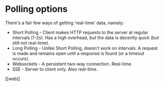 # Polling options

There's a fair few ways of getting 'real-time' data, namely:
- Short Polling - Client makes HTTP requests to the server at regular intervals (1-2s). Has a high overhead, but the data is decently quick (but still not real-time).
- Long Polling - Unlike Short Polling, doesn't work on intervals. A request is made and remains open until a response is found (or a timeout occurs).
- Websockets - A persistent two-way connection. Real-time.
- SSE - Server to client only. Also real-time.

[[web]]